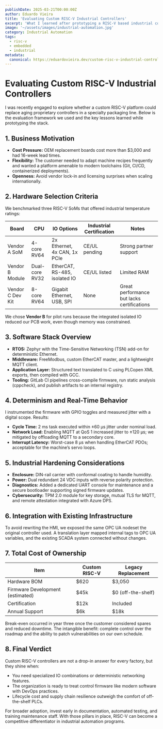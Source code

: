 ```yaml
---
publishDate: 2025-03-21T00:00:00Z
author: Eduardo Vieira
title: 'Evaluating Custom RISC-V Industrial Controllers'
excerpt: 'What I learned after prototyping a RISC-V based industrial controller, from determinism testing to long-term maintainability.'
image: '~/assets/images/industrial-automation.jpg'
category: Industrial Automation
tags:
  - risc-v
  - embedded
  - industrial
metadata:
  canonical: https://eduardovieira.dev/custom-risc-v-industrial-controllers
---
```


# Evaluating Custom RISC-V Industrial Controllers

I was recently engaged to explore whether a custom RISC-V platform could replace aging proprietary controllers in a specialty packaging line. Below is the evaluation framework we used and the key lessons learned while prototyping the stack.

## 1. Business Motivation

- **Cost Pressure:** OEM replacement boards cost more than $3,000 and had 16-week lead times.
- **Flexibility:** The customer needed to adapt machine recipes frequently and wanted a platform amenable to modern toolchains (Git, CI/CD, containerized deployments).
- **Openness:** Avoid vendor lock-in and licensing surprises when scaling internationally.

## 2. Hardware Selection Criteria

We benchmarked three RISC-V SoMs that offered industrial temperature ratings:

| Board            | CPU            | IO Options                    | Industrial Certification | Notes                                      |
| ---------------- | -------------- | ----------------------------- | ------------------------ | ------------------------------------------ |
| Vendor A SoM     | 4-core RV64    | 2x Ethernet, 4x CAN, 1x PCIe  | CE/UL pending            | Strong partner support                     |
| Vendor B Module  | Dual-core RV32 | EtherCAT, RS-485, isolated IO | CE/UL listed             | Limited RAM                                |
| Vendor C Dev Kit | 8-core RV64    | Gigabit Ethernet, USB, SPI    | None                     | Great performance but lacks certifications |

We chose **Vendor B** for pilot runs because the integrated isolated IO reduced our PCB work, even though memory was constrained.

## 3. Software Stack Overview

- **RTOS:** Zephyr with the Time-Sensitive Networking (TSN) add-on for deterministic Ethernet.
- **Middleware:** FreeModbus, custom EtherCAT master, and a lightweight MQTT client.
- **Application Layer:** Structured text translated to C using PLCopen XML exports, then compiled with GCC.
- **Tooling:** GitLab CI pipelines cross-compile firmware, run static analysis (cppcheck), and publish artifacts to an internal registry.

## 4. Determinism and Real-Time Behavior

I instrumented the firmware with GPIO toggles and measured jitter with a digital scope. Results:

- **Cycle Time:** 2 ms task executed within ±60 µs jitter under nominal load.
- **Network Load:** Enabling MQTT at QoS 1 increased jitter to ±120 µs; we mitigated by offloading MQTT to a secondary core.
- **Interrupt Latency:** Worst-case 8 µs when handling EtherCAT PDOs; acceptable for the machine’s servo loops.

## 5. Industrial Hardening Considerations

- **Enclosure:** DIN-rail carrier with conformal coating to handle humidity.
- **Power:** Dual redundant 24 VDC inputs with reverse polarity protection.
- **Diagnostics:** Added a dedicated UART console for maintenance and a secure bootloader supporting signed firmware updates.
- **Cybersecurity:** TPM 2.0 module for key storage, mutual TLS for MQTT, and remote attestation integrated with Azure DPS.

## 6. Integration with Existing Infrastructure

To avoid rewriting the HMI, we exposed the same OPC UA nodeset the original controller used. A translation layer mapped internal tags to OPC UA variables, and the existing SCADA system connected without changes.

## 7. Total Cost of Ownership

| Item                             | Custom RISC-V | Legacy Replacement |
| -------------------------------- | ------------- | ------------------ |
| Hardware BOM                     | $620          | $3,050             |
| Firmware Development (estimated) | $45k          | $0 (off-the-shelf) |
| Certification                    | $12k          | Included           |
| Annual Support                   | $6k           | $18k               |

Break-even occurred in year three once the customer considered spares and reduced downtime. The intangible benefit: complete control over the roadmap and the ability to patch vulnerabilities on our own schedule.

## 8. Final Verdict

Custom RISC-V controllers are not a drop-in answer for every factory, but they shine when:

- You need specialized IO combinations or deterministic networking features.
- The organization is ready to treat control firmware like modern software with DevOps practices.
- Lifecycle cost and supply chain resilience outweigh the comfort of off-the-shelf PLCs.

For broader adoption, invest early in documentation, automated testing, and training maintenance staff. With those pillars in place, RISC-V can become a competitive differentiator in industrial automation programs.
